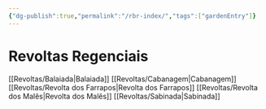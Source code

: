 ```yaml
---
{"dg-publish":true,"permalink":"/rbr-index/","tags":["gardenEntry"]}
---
```


# Revoltas Regenciais

[[Revoltas/Balaiada\|Balaiada]]
[[Revoltas/Cabanagem\|Cabanagem]]
[[Revoltas/Revolta dos Farrapos\|Revolta dos Farrapos]]
[[Revoltas/Revolta dos Malês\|Revolta dos Malês]]
[[Revoltas/Sabinada\|Sabinada]]